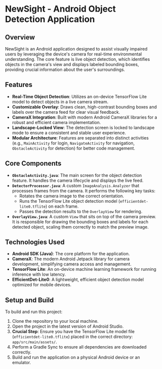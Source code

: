 # NewSight - Android Object Detection Application

## Overview

NewSight is an Android application designed to assist visually impaired users by leveraging the device's camera for real-time environmental understanding. The core feature is live object detection, which identifies objects in the camera's view and displays labeled bounding boxes, providing crucial information about the user's surroundings.

## Features

- **Real-Time Object Detection**: Utilizes an on-device TensorFlow Lite model to detect objects in a live camera stream.
- **Customizable Overlay**: Draws clean, high-contrast bounding boxes and labels over the camera feed for clear visual feedback.
- **CameraX Integration**: Built with modern Android CameraX libraries for a robust and efficient camera implementation.
- **Landscape-Locked View**: The detection screen is locked to landscape mode to ensure a consistent and stable user experience.
- **Modular Architecture**: Features are separated into distinct activities (e.g., `MainActivity` for login, `NavigateActivity` for navigation, `ObstacleActivity` for detection) for better code management.

## Core Components

- **`ObstacleActivity.java`**: The main screen for the object detection feature. It handles the camera lifecycle and displays the live feed.
- **`DetectorProcessor.java`**: A custom `ImageAnalysis.Analyzer` that processes frames from the camera. It performs the following key tasks:
  - Rotates the camera image to the correct orientation.
  - Runs the TensorFlow Lite object detection model (`efficientdet-lite0.tflite`) on each frame.
  - Passes the detection results to the `OverlayView` for rendering.
- **`OverlayView.java`**: A custom `View` that sits on top of the camera preview. It is responsible for drawing the bounding boxes and labels for each detected object, scaling them correctly to match the preview image.

## Technologies Used

- **Android SDK (Java)**: The core platform for the application.
- **CameraX**: The modern Android Jetpack library for camera development, simplifying camera access and management.
- **TensorFlow Lite**: An on-device machine learning framework for running inference with low latency.
- **EfficientDet-Lite0**: A lightweight, efficient object detection model optimized for mobile devices.

## Setup and Build

To build and run this project:

1.  Clone the repository to your local machine.
2.  Open the project in the latest version of Android Studio.
3.  **Crucial Step**: Ensure you have the TensorFlow Lite model file (`efficientdet-lite0.tflite`) placed in the correct directory: `app/src/main/assets/`.
4.  Perform a Gradle Sync to ensure all dependencies are downloaded correctly.
5.  Build and run the application on a physical Android device or an emulator.
